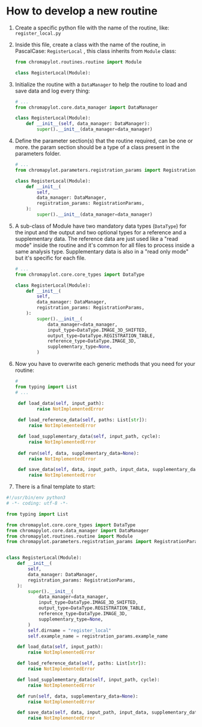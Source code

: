 # How to develop a new routine

1. Create a specific python file with the name of the routine, like: `register_local.py`

2. Inside this file, create a class with the name of the routine, in PascalCase: `RegisterLocal` , this class inherits from `Module` class: 

   ```python
   from chromapylot.routines.routine import Module
   
   class RegisterLocal(Module):
   ```

3. Initialize the routine with a `DataManager` to help the routine to load and save data and log every thing:

   
   ```python
   # ...
   from chromapylot.core.data_manager import DataManager
   
   class RegisterLocal(Module):
       def __init__(self, data_manager: DataManager):
           super().__init__(data_manager=data_manager)
   ```


4. Define the parameter section(s) that the routine required, can be one or more. the param section should be a type of a class present in the parameters folder.

   ```python
   # ...
   from chromapylot.parameters.registration_params import RegistrationParams
   
   class RegisterLocal(Module):
       def __init__(
           self,
           data_manager: DataManager,
           registration_params: RegistrationParams,
       ):
           super().__init__(data_manager=data_manager)
   ```

5. A sub-class of Module have two mandatory data types (`DataType`) for the input and the output and two optional types for a reference and a supplementary data. The reference data are just used like a "read mode" inside the routine and it's common for all files to process inside a same analysis type. Supplementary data is also in a "read only mode" but it's specific for each file.

   ```python
   # ...
   from chromapylot.core.core_types import DataType
   
   class RegisterLocal(Module):
       def __init__(
           self,
           data_manager: DataManager,
           registration_params: RegistrationParams,
       ):
           super().__init__(
               data_manager=data_manager,
               input_type=DataType.IMAGE_3D_SHIFTED,
               output_type=DataType.REGISTRATION_TABLE,
               reference_type=DataType.IMAGE_3D,
               supplementary_type=None,
           )
   ```

   

6. Now you have to overwrite each generic methods that you need for your routine:

   ```python
   #
   from typing import List
   # ...
   
   	def load_data(self, input_path):
           raise NotImplementedError
           
    def load_reference_data(self, paths: List[str]):
        raise NotImplementedError

    def load_supplementary_data(self, input_path, cycle):
        raise NotImplementedError
        
    def run(self, data, supplementary_data=None):
        raise NotImplementedError

    def save_data(self, data, input_path, input_data, supplementary_data):
        raise NotImplementedError
   
   ```

   

7. There is a final template to start:

```python
#!/usr/bin/env python3
# -*- coding: utf-8 -*-

from typing import List

from chromapylot.core.core_types import DataType
from chromapylot.core.data_manager import DataManager
from chromapylot.routines.routine import Module
from chromapylot.parameters.registration_params import RegistrationParams


class RegisterLocal(Module):
    def __init__(
        self,
        data_manager: DataManager,
        registration_params: RegistrationParams,
    ):
        super().__init__(
            data_manager=data_manager,
            input_type=DataType.IMAGE_3D_SHIFTED,
            output_type=DataType.REGISTRATION_TABLE,
            reference_type=DataType.IMAGE_3D,
            supplementary_type=None,
        )
        self.dirname = "register_local"
        self.example_name = registration_params.example_name

    def load_data(self, input_path):
        raise NotImplementedError

    def load_reference_data(self, paths: List[str]):
        raise NotImplementedError

    def load_supplementary_data(self, input_path, cycle):
        raise NotImplementedError

    def run(self, data, supplementary_data=None):
        raise NotImplementedError

    def save_data(self, data, input_path, input_data, supplementary_data):
        raise NotImplementedError

```